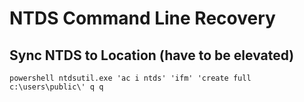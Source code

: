 # NTDS Command Line Recovery

## Sync NTDS to Location (have to be elevated)
```
powershell ntdsutil.exe 'ac i ntds' 'ifm' 'create full c:\users\public\' q q
```